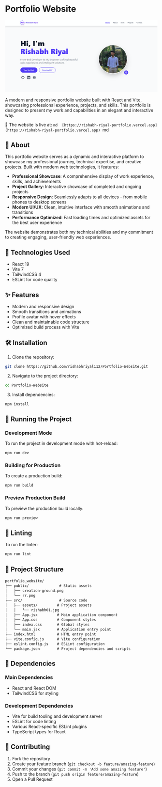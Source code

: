 # Portfolio Website

![Portfolio Website Interface](./public/Interface.png)

A modern and responsive portfolio website built with React and Vite, showcasing professional experience, projects, and skills. This portfolio is designed to present my work and capabilities in an elegant and interactive way.

🚀 The website is live at:
 ```md  [https://rishabh-riyal-portfolio.vercel.app](https://rishabh-riyal-portfolio.vercel.app) ```md


## 📌 About

This portfolio website serves as a dynamic and interactive platform to showcase my professional journey, technical expertise, and creative projects. Built with modern web technologies, it features:

- **Professional Showcase**: A comprehensive display of work experience, skills, and achievements
- **Project Gallery**: Interactive showcase of completed and ongoing projects
- **Responsive Design**: Seamlessly adapts to all devices - from mobile phones to desktop screens
- **Modern UI/UX**: Clean, intuitive interface with smooth animations and transitions
- **Performance Optimized**: Fast loading times and optimized assets for the best user experience

The website demonstrates both my technical abilities and my commitment to creating engaging, user-friendly web experiences.

## 🚀 Technologies Used

- React 19
- Vite 7
- TailwindCSS 4
- ESLint for code quality

## ✨ Features

- Modern and responsive design
- Smooth transitions and animations
- Profile avatar with hover effects
- Clean and maintainable code structure
- Optimized build process with Vite

## 🛠️ Installation

1. Clone the repository:
```bash
git clone https://github.com/rishabhriyal112/Portfolio-Website.git
```

2. Navigate to the project directory:
```bash
cd Portfolio-Website
```

3. Install dependencies:
```bash
npm install
```

## 🚦 Running the Project

### Development Mode
To run the project in development mode with hot-reload:
```bash
npm run dev
```

### Building for Production
To create a production build:
```bash
npm run build
```

### Preview Production Build
To preview the production build locally:
```bash
npm run preview
```

## 🧪 Linting
To run the linter:
```bash
npm run lint
```

## 📁 Project Structure

```
portfolio_website/
├── public/              # Static assets
│   ├── creation-ground.png
│   └── rr.png
├── src/                 # Source code
│   ├── assets/         # Project assets
│   │   └── rishabh01.jpg
│   ├── App.jsx         # Main application component
│   ├── App.css         # Component styles
│   ├── index.css       # Global styles
│   └── main.jsx        # Application entry point
├── index.html          # HTML entry point
├── vite.config.js      # Vite configuration
├── eslint.config.js    # ESLint configuration
└── package.json        # Project dependencies and scripts
```

## 🔧 Dependencies

### Main Dependencies
- React and React DOM
- TailwindCSS for styling

### Development Dependencies
- Vite for build tooling and development server
- ESLint for code linting
- Various React-specific ESLint plugins
- TypeScript types for React

## 🤝 Contributing

1. Fork the repository
2. Create your feature branch (`git checkout -b feature/amazing-feature`)
3. Commit your changes (`git commit -m 'Add some amazing feature'`)
4. Push to the branch (`git push origin feature/amazing-feature`)
5. Open a Pull Request

